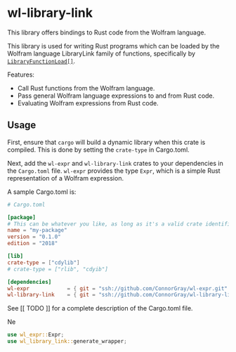 # wl-library-link

This library offers bindings to Rust code from the Wolfram language.

This library is used for writing Rust programs which can be loaded by the Wolfram language
LibraryLink family of functions, specifically by
[`LibraryFunctionLoad[]`][library-function-load].

Features:

  * Call Rust functions from the Wolfram language.
  * Pass general Wolfram language expressions to and from Rust code.
  * Evaluating Wolfram expressions from Rust code.

## Usage

First, ensure that `cargo` will build a dynamic library when this crate is compiled. This
is done by setting the `crate-type` in Cargo.toml.

Next, add the `wl-expr` and `wl-library-link` crates to your dependencies in the
`Cargo.toml` file. `wl-expr` provides the type `Expr`, which is a simple Rust
representation of a Wolfram expression.

A sample Cargo.toml is:

```toml
# Cargo.toml

[package]
# This can be whatever you like, as long as it's a valid crate identifier.
name = "my-package"
version = "0.1.0"
edition = "2018"

[lib]
crate-type = ["cdylib"]
# crate-type = ["rlib", "cdyib"]

[dependencies]
wl-expr            = { git = "ssh://github.com/ConnorGray/wl-expr.git" }
wl-library-link    = { git = "ssh://github.com/ConnorGray/wl-library-link.git" }
```

See [[ TODO ]] for a complete description of the Cargo.toml file.

Ne

```rust
use wl_expr::Expr;
use wl_library_link::generate_wrapper;


```


[library-function-load]: https://reference.wolfram.com/language/ref/LibraryFunctionLoad.html